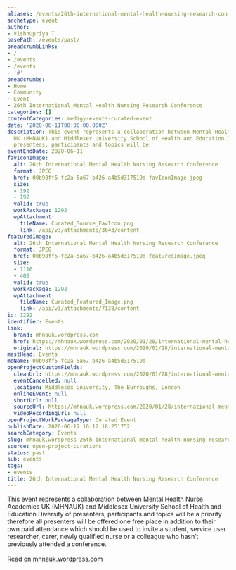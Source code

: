 ```yaml
---
aliases: /events/26th-international-mental-health-nursing-research-conference
archetype: event
author:
- Vishnupriya T
basePath: /events/past/
breadcrumbLinks:
- /
- /events
- /events
- '#'
breadcrumbs:
- Home
- Community
- Event
- 26th International Mental Health Nursing Research Conference
categories: []
contentCategories: medigy-events-curated-event
date: '2020-06-11T00:00:00.000Z'
description: This event represents a collaboration between Mental Health Nurse Academics
  UK (MHNAUK) and Middlesex University School of Health and Education.Diversity of
  presenters, participants and topics will be
eventEndDate: 2020-06-11
favIconImage:
  alt: 26th International Mental Health Nursing Research Conference
  format: JPEG
  href: 00b98ff5-fc2a-5a67-b426-a4b5d317519d-favIconImage.jpeg
  size:
  - 192
  - 192
  valid: true
  workPackage: 1292
  wpAttachment:
    fileName: Curated_Source_FavIcon.png
    link: /api/v3/attachments/3643/content
featuredImage:
  alt: 26th International Mental Health Nursing Research Conference
  format: JPEG
  href: 00b98ff5-fc2a-5a67-b426-a4b5d317519d-featuredImage.jpeg
  size:
  - 1110
  - 400
  valid: true
  workPackage: 1292
  wpAttachment:
    fileName: Curated_Featured_Image.png
    link: /api/v3/attachments/7138/content
id: 1292
identifier: Events
link:
  brand: mhnauk.wordpress.com
  href: https://mhnauk.wordpress.com/2020/01/28/international-mental-health-nursing-research-conference-2020-call-for-abstracts/
  original: https://mhnauk.wordpress.com/2020/01/28/international-mental-health-nursing-research-conference-2020-call-for-abstracts/
mastHead: Events
mdName: 00b98ff5-fc2a-5a67-b426-a4b5d317519d
openProjectCustomFields:
  cleanUrl: https://mhnauk.wordpress.com/2020/01/28/international-mental-health-nursing-research-conference-2020-call-for-abstracts/
  eventCancelled: null
  location: Middlesex University, The Burroughs, London
  onlineEvent: null
  shortUrl: null
  sourceUrl: https://mhnauk.wordpress.com/2020/01/28/international-mental-health-nursing-research-conference-2020-call-for-abstracts/
  videoRecordingUrl: null
openProjectWorkPackageType: Curated Event
publishDate: 2020-06-17 10:12:18.251752
searchCategory: Events
slug: mhnauk.wordpress-26th-international-mental-health-nursing-research-conference
source: open-project-curations
status: past
sub: events
tags:
- events
title: 26th International Mental Health Nursing Research Conference
---
```


<p>This event represents a collaboration between Mental Health Nurse Academics UK (MHNAUK) and Middlesex University School of Health and Education.Diversity of presenters, participants and topics will be a priority therefore all presenters will be offered one free place in addition to their own paid attendance which should be used to invite a student, service user researcher, carer, newly qualified nurse or a colleague who hasn’t previously attended a conference.<br><br><a href="https://mhnauk.wordpress.com/2020/01/28/international-mental-health-nursing-research-conference-2020-call-for-abstracts/">Read on mhnauk.wordpress.com</a></p>
